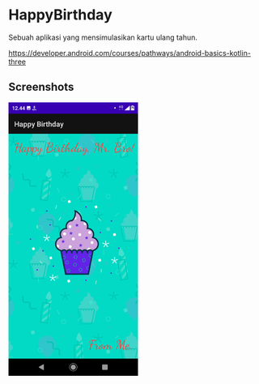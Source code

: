 # HappyBirthday
Sebuah aplikasi yang mensimulasikan kartu ulang tahun.

https://developer.android.com/courses/pathways/android-basics-kotlin-three

## Screenshots
<img src="assets/HappyBirthdayCard.png"
width="256">&nbsp;&nbsp;&nbsp;
